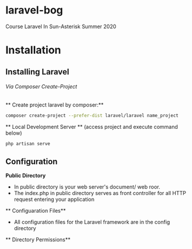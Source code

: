 # laravel-bog
Course Laravel In Sun-Asterisk Summer 2020

# Installation

## Installing Laravel

###### Via Composer Create-Project

** Create project laravel by composer:**
```bash
composer create-project --prefer-dist laravel/laravel name_project
```

** Local Development Server **
(access project and execute command below)
```bar
php artisan serve
```
## Configuration

**Public Directory**

- In public directory is your web server's document/ web roor.
- The index.php in public directory serves as front controller for all HTTP request entering your application

** Configuaration Files**
- All configuration files for the Laravel framework are in the config directory

** Directory Permissions**

